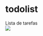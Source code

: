 # todolist
Lista de tarefas
</br>
<img src="https://github.com/faelreis/todolist/assets/87779561/e07e2e95-6187-4e16-a06c-ab3f694e4cad">
